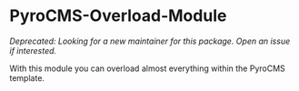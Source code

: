 PyroCMS-Overload-Module
=======================
_Deprecated: Looking for a new maintainer for this package. Open an issue if interested._


With this module you can overload almost everything within the PyroCMS template.
